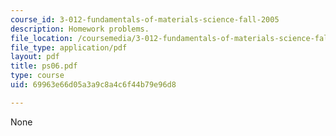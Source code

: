 ```yaml
---
course_id: 3-012-fundamentals-of-materials-science-fall-2005
description: Homework problems.
file_location: /coursemedia/3-012-fundamentals-of-materials-science-fall-2005/69963e66d05a3a9c8a4c6f44b79e96d8_ps06.pdf
file_type: application/pdf
layout: pdf
title: ps06.pdf
type: course
uid: 69963e66d05a3a9c8a4c6f44b79e96d8

---
```

None